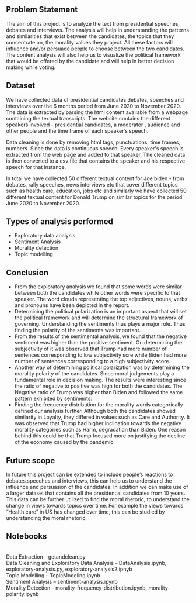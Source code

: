 ## Problem Statement
 
The aim of this project is to analyze the text from presidential speeches, debates and 
interviews. The analysis will help in understanding the patterns and similarities that exist 
between the candidates, the topics that they concentrate on, the morality values they project. 
All these factors will influence and/or persuade people to choose between the two candidates. 
The content analysis will also help us to visualize the political framework that would be 
offered by the candidate and will help in better decision making while voting.

## Dataset 
 
We have collected data of presidential candidates debates, speeches and interviews over the 6 
months period from June 2020 to November 2020. The data is extracted by parsing the html 
content available from a webpage containing the textual transcripts. The website contains the 
different speakers involved - presidential candidates, a moderator , audience and other people 
and the time frame of each speaker’s speech.

Data cleaning is done by removing html tags, punctuations, time frames, numbers. Since the 
data is continuous speech. Every speaker's speech is extracted from the web page and added 
to that speaker. The cleaned data is then converted to a csv file that contains the 
speaker and his respective speech for that instance.

In total we have collected 50 different textual content for Joe biden - from debates, rally 
speeches, news interviews etc that cover different topics such as health care, education, jobs 
etc and similarly we have collected 50 different textual content for Donald Trump on 
similar topics for the period June 2020 to November 2020.
 
 
## Types of analysis performed
 
* Exploratory data analysis
* Sentiment Analysis
* Morality detection
* Topic modelling 


## Conclusion

* From the exploratory analysis we found that some words were similar between both the candidates while other words were specific to 
that speaker. The word clouds representing the top adjectives, nouns, verbs and pronouns 
have been depicted in the report. 
* Determining the political polarization is an important aspect 
that will set the political framework and will determine the structural framework of 
governing. Understanding the sentiments thus plays a major role. Thus finding the polarity of 
the sentiments was important. 
* From the results of the sentimental analysis, we found that the 
negative sentiment was higher than the positive sentiment. On determining the subjectivity of 
it was observed that Trump had more number of sentences corresponding to low subjectivity 
scre while Biden had more number of sentences corresponding to a high subjectivity 
score. 
* Another way of determining political polarization was by determining the morality 
polarity of the candidates. Since moral judgements play a fundamental role in decision 
making. The results were interesting since the ratio of negative to positive was high for both 
the candidates. The Negative ratio of Trump was higher than Biden and followed the same 
pattern exhibited by sentiments. 
* Finding the frequency distribution for the morality words categorically defined our analysis further. 
Although both the candidates showed similarity in Loyalty, they differed in values such as 
Care and Authority. It was observed that Trump had higher inclination towards the negative 
morality categories such as Harm, degradation than Biden. One reason behind this could be 
that Trump focused more on justifying the decline of the economy caused by the pandemic. 

 
## Future scope
In future this project can be extended to include people’s reactions to debates,speeches and 
interviews, this can help us to understand the influence and persuasion of the candidates. In 
addition we can make use of a larger dataset that contains all the presidential candidates from 
10 years. This data can be further utilized to find the moral rhetoric, to understand the 
change in views towards topics over time. For example the views towards “Health care” in 
US has changed over time, this can be studied by understanding the moral rhetoric.

## Notebooks

<br>Data Extraction - getandclean.py
<br>Data Cleaning and Exploratory Data Analysis – DataAnalysis.ipynb, exploratory-analysis.py, exploratory-analysis2.ipnyb
<br>Topic Modelling – TopicModeling.ipynb
<br>Sentiment Analysis – sentiment-analysis.ipynb
<br>Morality Detection - morality-frequency-distribution.ipynb, morality-polarity.ipynb
